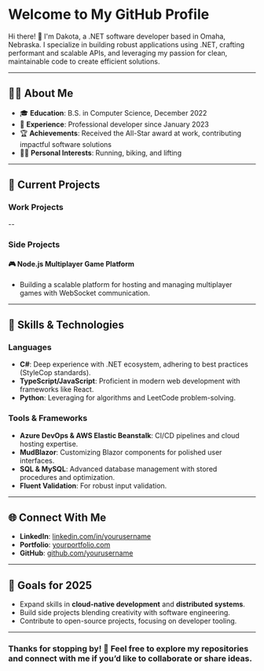 # Welcome to My GitHub Profile

Hi there! 👋 I'm Dakota, a .NET software developer based in Omaha, Nebraska. I specialize in building robust applications using .NET, crafting performant and scalable APIs, and leveraging my passion for clean, maintainable code to create efficient solutions.

---

## 👨‍💻 About Me

- 🎓 **Education**: B.S. in Computer Science, December 2022
- 💼 **Experience**: Professional developer since January 2023
- 🏆 **Achievements**: Received the All-Star award at work, contributing impactful software solutions
- 🏋️‍♂️ **Personal Interests**: Running, biking, and lifting

---

## 🚀 Current Projects

### Work Projects

--

### Side Projects

#### 🎮 Node.js Multiplayer Game Platform
- Building a scalable platform for hosting and managing multiplayer games with WebSocket communication.

---

## 🔧 Skills & Technologies

### Languages

- **C#**: Deep experience with .NET ecosystem, adhering to best practices (StyleCop standards).
- **TypeScript/JavaScript**: Proficient in modern web development with frameworks like React.
- **Python**: Leveraging for algorithms and LeetCode problem-solving.

### Tools & Frameworks

- **Azure DevOps & AWS Elastic Beanstalk**: CI/CD pipelines and cloud hosting expertise.
- **MudBlazor**: Customizing Blazor components for polished user interfaces.
- **SQL & MySQL**: Advanced database management with stored procedures and optimization.
- **Fluent Validation**: For robust input validation.

---

## 🌐 Connect With Me

- **LinkedIn**: [linkedin.com/in/yourusername](https://linkedin.com/in/dakotasouth)
- **Portfolio**: [yourportfolio.com](https://dakotasouth.tech)
- **GitHub**: [github.com/yourusername](https://github.com/dakotasouth)

---

## 🎯 Goals for 2025

- Expand skills in **cloud-native development** and **distributed systems**.
- Build side projects blending creativity with software engineering.
- Contribute to open-source projects, focusing on developer tooling.

---

### Thanks for stopping by! 🙏 Feel free to explore my repositories and connect with me if you’d like to collaborate or share ideas.

